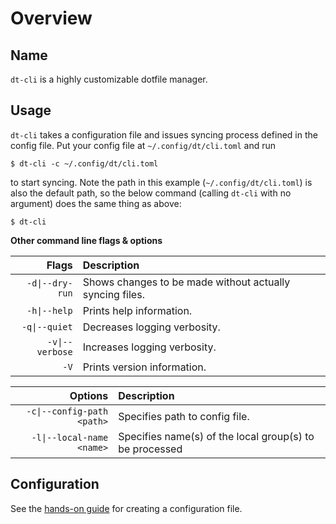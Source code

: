 # Overview

## Name

`dt-cli` is a highly customizable dotfile manager.

## Usage

`dt-cli` takes a configuration file and issues syncing process defined in the
config file.  Put your config file at `~/.config/dt/cli.toml` and run

```shell
$ dt-cli -c ~/.config/dt/cli.toml
```

to start syncing.  Note the path in this example (`~/.config/dt/cli.toml`) is
also the default path, so the below command (calling `dt-cli` with no argument)
does the same thing as above:

```shell
$ dt-cli
```

**Other command line flags & options**

| Flags | Description |
|---:|:---|
| `-d\|--dry-run` | Shows changes to be made without actually syncing files. |
| `-h\|--help` | Prints help information. |
| `-q\|--quiet` | Decreases logging verbosity. |
| `-v\|--verbose` | Increases logging verbosity. |
| `-V` | Prints version information. |

| Options | Description |
|---:|:---|
| `-c\|--config-path` `<path>` | Specifies path to config file. |
| `-l\|--local-name` `<name>` | Specifies name(s) of the local group(s) to be processed |

## Configuration

See the [hands-on guide](/config/guide/) for creating a configuration file.
